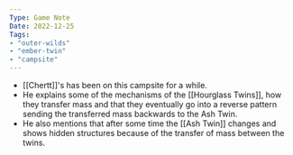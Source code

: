 ```yaml
---
Type: Game Note
Date: 2022-12-25
Tags:
- "outer-wilds"
- "ember-twin"
- "campsite"
---
```


- [[Chertt]]'s has been on this campsite for a while.
- He explains some of the mechanisms of the [[Hourglass Twins]], how they transfer mass and that they eventually go into a reverse pattern sending the transferred mass backwards to the Ash Twin.
- He also mentions that after some time the [[Ash Twin]] changes and shows hidden structures because of the transfer of mass between the twins.

